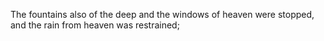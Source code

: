 The fountains also of the deep and the windows of heaven were stopped, and the rain from heaven was restrained;
